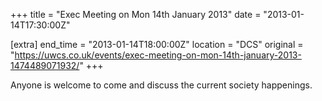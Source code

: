 +++
title = "Exec Meeting on Mon 14th January 2013"
date = "2013-01-14T17:30:00Z"

[extra]
end_time = "2013-01-14T18:00:00Z"
location = "DCS"
original = "https://uwcs.co.uk/events/exec-meeting-on-mon-14th-january-2013-1474489071932/"
+++

Anyone is welcome to come and discuss the current society happenings.

